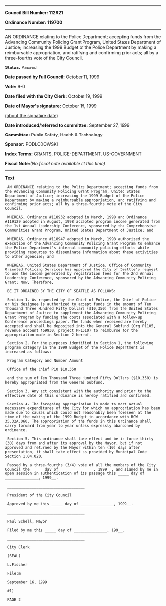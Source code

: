

********

**Council Bill Number: 112921**
   
**Ordinance Number: 119700**
********

 AN ORDINANCE relating to the Police Department; accepting funds from the Advancing Community Policing Grant Program, United States Department of Justice; increasing the 1999 Budget of the Police Department by making a reimbursable appropriation, and ratifying and confirming prior acts; all by a three-fourths vote of the City Council.

**Status:** Passed
   
**Date passed by Full Council:** October 11, 1999
   
**Vote:** 9-0
   
**Date filed with the City Clerk:** October 19, 1999
   
**Date of Mayor's signature:** October 19, 1999
   
[(about the signature date)](/~public/approvaldate.htm)
   
   
   
**Date introduced/referred to committee:** September 27, 1999
   
**Committee:** Public Safety, Health & Technology
   
**Sponsor:** PODLODOWSKI
   
   
**Index Terms:** GRANTS, POLICE-DEPARTMENT, US-GOVERNMENT

**Fiscal Note:**_(No fiscal note available at this time)_

********

**Text**
   
```
 AN ORDINANCE relating to the Police Department; accepting funds from the Advancing Community Policing Grant Program, United States Department of Justice; increasing the 1999 Budget of the Police Department by making a reimbursable appropriation, and ratifying and confirming prior acts; all by a three-fourths vote of the City Council.

 WHEREAS, Ordinance #118932 adopted in March, 1998 and Ordinance #119129 adopted in August, 1998 accepted program income generated from the 1st Annual Leadership Conference, sponsored by the Comprehensive Communities Grant Program, United States Department of Justice; and

 WHEREAS, Ordinance #118947 adopted in March, 1998 authorized the execution of the Advancing Community Policing Grant Program to enhance the Police Department's internal community policing efforts while providing resources to disseminate information about these activities to other agencies; and

 WHEREAS, United States Department of Justice, Office of Community Oriented Policing Services has approved the City of Seattle's request to use the income generated by registration fees for the 2nd Annual Leadership Conference, sponsored by the Advancing Community Policing Grant; Now, Therefore,

 BE IT ORDAINED BY THE CITY OF SEATTLE AS FOLLOWS:

 Section 1. As requested by the Chief of Police, the Chief of Police or his designee is authorized to accept funds in the amount of Ten Thousand Three Hundred Fifty Dollars ($10,350) from the United States Department of Justice to supplement the Advancing Community Policing Grant Program by funding the costs associated with a follow-up Conference proceedings paper. The funds when received are hereby accepted and shall be deposited into the General Subfund (Org P1105, revenue account 469930, project PF1610) to reimburse for the appropriation made in Section 2 hereof.

 Section 2. For the purposes identified in Section 1, the following program category in the 1999 Budget of the Police Department is increased as follows:

 Program Category and Number Amount

 Office of the Chief P10 $10,350

 and the sum of Ten Thousand Three Hundred Fifty Dollars ($10,350) is hereby appropriated from the General Subfund.

 Section 3. Any act consistent with the authority and prior to the effective date of this ordinance is hereby ratified and confirmed.

 Section 4. The foregoing appropriation is made to meet actual necessary expenditures of the City for which no appropriation has been made due to causes which could not reasonably been foreseen at the time of the making of the 1999 Budget in accordance with RCW 35.32A.060. The appropriation of the funds in this Ordinance shall carry forward from year to year unless expressly abandoned by ordinance.

 Section 5. This ordinance shall take effect and be in force thirty (30) days from and after its approval by the Mayor, but if not approved and returned by the Mayor within ten (10) days after presentation, it shall take effect as provided by Municipal Code Section 1.04.020.

 Passed by a three-fourths (3/4) vote of all the members of the City Council the _____ day of _______________, 1999__, and signed by me in open session in authentication of its passage this _____ day of _______________, 1999__.

 ___________________________________

 President of the City Council

 Approved by me this _____ day of _______________, 1999__.

 ___________________________________

 Paul Schell, Mayor

 Filed by me this _____ day of _______________, 199__.

 ___________________________________

 City Clerk

 (SEAL)

 L.Fischer

 File:m

 September 16, 1999

 #1)

 PAGE 2

```
